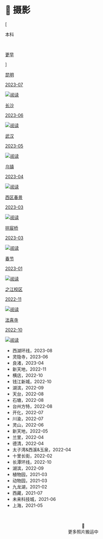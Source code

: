 # 📸 摄影


<div class="nav-tab">
  <p class="bord">[</p>
  <p class="now">本科</p>&nbsp;
  <a href="../photo-earler"><p class="not">更早</p></a>
  <p class="bord">]</p>
</div>

<div class="subpage-box">
  <div class="subpage-box-cover">
    <a href="./changsha" data-pjax-state="">
      <p class="image-caption">昆明</p>
      <p class="image-description">2023-07</p>
      <img alt="阅读" data-src="" src="https://z1.ax1x.com/2023/11/07/pi1MON8.jpg" data-loaded="true">
    </a>
  </div>
  <div class="subpage-box-cover">
    <a href="./changsha" data-pjax-state="">
      <p class="image-caption">长沙</p>
      <p class="image-description">2023-06</p>
      <img alt="阅读" data-src="" src="https://z1.ax1x.com/2023/10/29/pie5xDx.jpg" data-loaded="true">
    </a>
  </div>
  <div class="subpage-box-cover">
    <a href="./changsha" data-pjax-state="">
      <p class="image-caption">武汉</p>
      <p class="image-description">2023-05</p>
      <img alt="阅读" data-src="" src="https://z1.ax1x.com/2023/11/07/pi1Mzcj.jpg" data-loaded="true">
    </a>
  </div>
  <div class="subpage-box-cover">
    <a href="./changsha" data-pjax-state="">
      <p class="image-caption">乌镇</p>
      <p class="image-description">2023-04</p>
      <img alt="阅读" data-src="" src="https://z1.ax1x.com/2023/11/07/pi1Mx3Q.jpg" data-loaded="true">
    </a>
  </div>
  <div class="subpage-box-cover">
    <a href="./changsha" data-pjax-state="">
      <p class="image-caption">西区春景</p>
      <p class="image-description">2023-03</p>
      <img alt="阅读" data-src="" src="https://z1.ax1x.com/2023/11/07/pi1MX4S.jpg" data-loaded="true">
    </a>
  </div>
  <div class="subpage-box-cover">
    <a href="./changsha" data-pjax-state="">
      <p class="image-caption">拱宸桥</p>
      <p class="image-description">2023-03</p>
      <img alt="阅读" data-src="" src="https://z1.ax1x.com/2023/11/07/pi1MbHP.jpg" data-loaded="true">
    </a>
  </div>
  <div class="subpage-box-cover">
    <a href="./changsha" data-pjax-state="">
      <p class="image-caption">春节</p>
      <p class="image-description">2023-01</p>
      <img alt="阅读" data-src="" src="https://z1.ax1x.com/2023/11/07/pi1MLAf.jpg" data-loaded="true">
    </a>
  </div>
  <div class="subpage-box-cover">
    <a href="./changsha" data-pjax-state="">
      <p class="image-caption">之江校区</p>
      <p class="image-description">2022-11</p>
      <img alt="阅读" data-src="" src="https://z1.ax1x.com/2023/11/07/pi1M7nI.jpg" data-loaded="true">
    </a>
  </div>
  <div class="subpage-box-cover">
    <a href="./changsha" data-pjax-state="">
      <p class="image-caption">法喜寺</p>
      <p class="image-description">2022-10</p>
      <img alt="阅读" data-src="" src="https://z1.ax1x.com/2023/11/07/pi1MHBt.jpg" data-loaded="true">
    </a>
  </div>
</div>

- 西湖环线，2023-08
- 灵隐寺，2023-06
- 良渚，2023-04
- 新天地，2022-11
- 横店，2022-10
- 钱江新城，2022-10
- 湖滨，2022-09
- 天台，2022-08
- 石塘，2022-08
- 台州方特，2022-08
- 开化，2022-07
- 川渝，2022-07
- 灵山，2022-06
- 新天地，2022-05
- 兰里，2022-04
- 德清，2022-04
- 太子湾&西溪&玉泉，2022-04
- 十里长街，2022-02
- 长潭环线，2022-10
- 湖滨，2022-09
- 植物园，2021-03
- 动物园，2021-03
- 九龙湖，2021-02
- 西藏，2021-07
- 未来科技城，2021-06
- 上海，2021-05

<center><br><br>🔐<br>更多照片搬运中</center>
